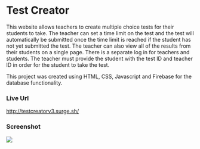 # Test Creator

This website allows teachers to create multiple choice tests for their students to take. The teacher can set a time limit on the test and the test will automatically be submitted once the time limit is reached if the student has not yet submitted the test. The teacher can also view all of the results from their students on a single page. There is a separate log in for teachers and students. The teacher must provide the student with the test ID and teacher ID in order for the student to take the test.

This project was created using HTML, CSS, Javascript and Firebase for the database functionality.

### Live Url ###

http://testcreatorv3.surge.sh/   

### Screenshot ###

![](test_creator.png)

